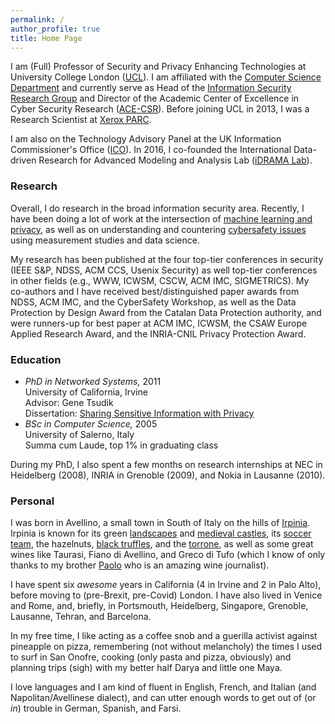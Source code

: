 ```yaml
---
permalink: /
author_profile: true
title: Home Page
---
```


I am (Full) Professor of Security and Privacy Enhancing Technologies at University College London ([UCL](http://www.ucl.ac.uk/)). I am affiliated with the [Computer Science Department](http://www.cs.ucl.ac.uk/) and currently serve as Head of the [Information Security Research Group](http://sec.cs.ucl.ac.uk/) and Director of the Academic Center of Excellence in Cyber Security Research ([ACE-CSR](http://sec.cs.ucl.ac.uk/ace_csr/)). 
Before joining UCL in 2013, I was a Research Scientist at [Xerox PARC](http://www.parc.com/).

I am also on the Technology Advisory Panel at the UK Information Commissioner's Office ([ICO](https://ico.org.uk/)). In 2016, I co-founded the International Data-driven Research for Advanced Modeling and Analysis Lab ([iDRAMA Lab](https://idrama.science/)).

### Research

Overall, I do research in the broad information security area. Recently, I have been doing a lot of work at the intersection of [machine learning and privacy](https://emilianodc.com/privacyML), as well as on understanding and countering [cybersafety issues](https://emilianodc.com/cybersafety/) using measurement studies and data science.

My research has been published at the four top-tier conferences in security (IEEE S&P, NDSS, ACM CCS, Usenix Security) as well top-tier conferences in other fields (e.g., WWW, ICWSM, CSCW, ACM IMC, SIGMETRICS). My co-authors and I have received best/distinguished paper awards from NDSS, ACM IMC, and the CyberSafety Workshop, as well as the Data Protection by Design Award from the Catalan Data Protection authority, and were runners-up for best paper at ACM IMC, ICWSM, the CSAW Europe Applied Research Award, and the INRIA-CNIL Privacy Protection Award.

### Education
- *PhD in Networked Systems,* 2011   
  University of California, Irvine  
  Advisor: Gene Tsudik  
  Dissertation: [Sharing Sensitive Information with Privacy](https://emilianodc.com/PAPERS/dissertation.pdf) 
- *BSc in Computer Science,* 2005  
  University of Salerno, Italy  
  Summa cum Laude, top 1% in graduating class
 
During my PhD, I also spent a few months on research internships at NEC in Heidelberg (2008), INRIA in Grenoble (2009), and Nokia in Lausanne (2010).

### Personal
I was born in Avellino, a small town in South of Italy on the hills of [Irpinia](https://en.wikipedia.org/wiki/Irpinia). Irpinia is known for its green [landscapes](https://web.unisa.it/en/campus-life/surroundings/irpinia) and [medieval castles](http://www.irpinia24.it/wp/wp-content/uploads/2016/12/header.jpg), its [soccer team](https://en.wikipedia.org/wiki/U.S._Avellino_1912), the hazelnuts, [black truffles](https://www.ecoturismocampania.it/wp-content/uploads/2015/10/tartufo-nero-di-bagnoli-irpino.jpg), and the [torrone](http://www.italymagazine.com/sites/default/files/story/torrone.jpg), as well as some great wines like Taurasi, Fiano di Avellino, and Greco di Tufo (which I know of only thanks to my brother [Paolo](http://tipicamente.it/curatori/paolo-de-cristofaro/) who is an amazing wine journalist).  

I have spent six _awesome_ years in California (4 in Irvine and 2 in Palo Alto), before moving to (pre-Brexit, pre-Covid) London. I have also lived in Venice and Rome, and, briefly, in Portsmouth, Heidelberg, Singapore, Grenoble, Lausanne, Tehran, and Barcelona.  

In my free time, I like acting as a coffee snob and a guerilla activist against pineapple on pizza, remembering (not without melancholy) the times I used to surf in San Onofre, cooking (only pasta and pizza, obviously) and planning trips (sigh) with my better half Darya and little one Maya.  

I love languages and I am kind of fluent in English, French, and Italian (and Napolitan/Avellinese dialect), and can utter enough words to get out of (or _in_) trouble in German, Spanish, and Farsi.

